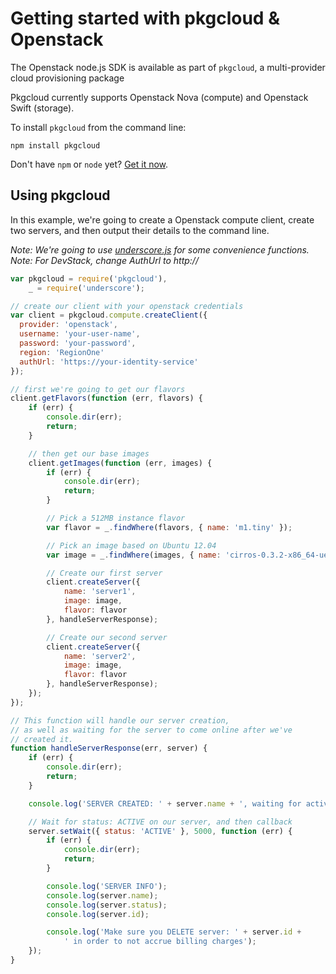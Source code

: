 # Getting started with pkgcloud & Openstack

The Openstack node.js SDK is available as part of `pkgcloud`, a multi-provider cloud provisioning package

Pkgcloud currently supports Openstack Nova (compute) and Openstack Swift (storage).

To install `pkgcloud` from the command line:

```
npm install pkgcloud
```

Don't have `npm` or `node` yet? [Get it now](http://nodejs.org/download).

## Using pkgcloud

In this example, we're going to create a Openstack compute client, create two servers, and then output their details to the command line.

*Note: We're going to use [underscore.js](http://underscorejs.org) for some convenience functions.*
*Note: For DevStack, change AuthUrl to http://*

```Javascript
var pkgcloud = require('pkgcloud'),
    _ = require('underscore');

// create our client with your openstack credentials
var client = pkgcloud.compute.createClient({
  provider: 'openstack',
  username: 'your-user-name',
  password: 'your-password',
  region: 'RegionOne'
  authUrl: 'https://your-identity-service'
});

// first we're going to get our flavors
client.getFlavors(function (err, flavors) {
    if (err) {
        console.dir(err);
        return;
    }

    // then get our base images
    client.getImages(function (err, images) {
        if (err) {
            console.dir(err);
            return;
        }

        // Pick a 512MB instance flavor
        var flavor = _.findWhere(flavors, { name: 'm1.tiny' });

        // Pick an image based on Ubuntu 12.04
        var image = _.findWhere(images, { name: 'cirros-0.3.2-x86_64-uec' });

        // Create our first server
        client.createServer({
            name: 'server1',
            image: image,
            flavor: flavor
        }, handleServerResponse);

        // Create our second server
        client.createServer({
            name: 'server2',
            image: image,
            flavor: flavor
        }, handleServerResponse);
    });
});

// This function will handle our server creation,
// as well as waiting for the server to come online after we've
// created it.
function handleServerResponse(err, server) {
    if (err) {
        console.dir(err);
        return;
    }

    console.log('SERVER CREATED: ' + server.name + ', waiting for active status');

    // Wait for status: ACTIVE on our server, and then callback
    server.setWait({ status: 'ACTIVE' }, 5000, function (err) {
        if (err) {
            console.dir(err);
            return;
        }

        console.log('SERVER INFO');
        console.log(server.name);
        console.log(server.status);
        console.log(server.id);

        console.log('Make sure you DELETE server: ' + server.id +
            ' in order to not accrue billing charges');
    });
}
```
